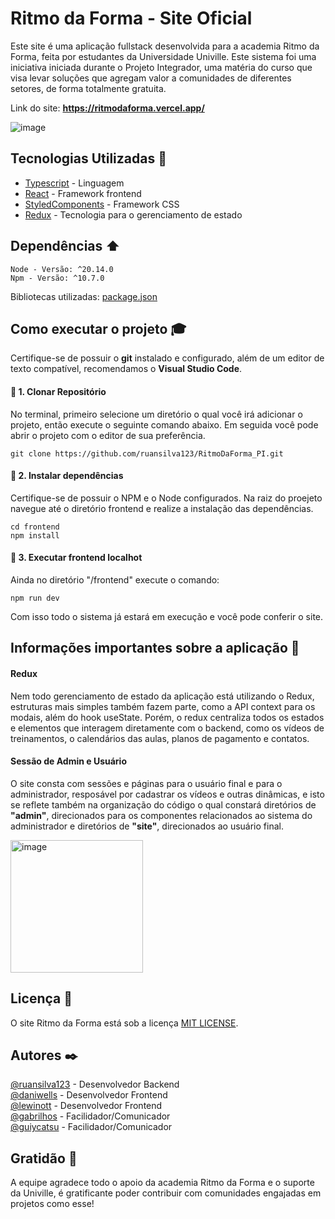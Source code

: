 # Ritmo da Forma - Site Oficial

Este site é uma aplicação fullstack desenvolvida para a academia Ritmo da Forma, feita por estudantes da Universidade Univille. Este sistema foi uma iniciativa iniciada durante o Projeto Integrador, uma matéria do curso que visa levar soluções que agregam valor a comunidades de diferentes setores, de forma totalmente gratuita.

Link do site: <b><a>https://ritmodaforma.vercel.app/</a></b>

![image](https://github.com/user-attachments/assets/6bfa9d74-ff61-4b87-a303-0660ff01b435)

## Tecnologias Utilizadas :hammer:
* [Typescript](https://www.typescriptlang.org/) - Linguagem
* [React](https://react.dev/) - Framework frontend
* [StyledComponents](https://styled-components.com/) - Framework CSS
* [Redux](https://redux.js.org/) - Tecnologia para o gerenciamento de estado

## Dependências :arrow_up:
    Node - Versão: ^20.14.0
    Npm - Versão: ^10.7.0

Bibliotecas utilizadas: [package.json](frontend/package.json)

## Como executar o projeto :mortar_board:

Certifique-se de possuir o <b>git</b> instalado e configurado, além de um editor de texto compatível, recomendamos o <b>Visual Studio Code</b>.

#### 🔴 1. Clonar Repositório
No terminal, primeiro selecione um diretório o qual você irá adicionar o projeto, então execute o seguinte comando abaixo. Em seguida você pode abrir o projeto com o editor de sua preferência.

    git clone https://github.com/ruansilva123/RitmoDaForma_PI.git

#### 🔴 2. Instalar dependências
Certifique-se de possuir o NPM e o Node configurados. Na raiz do proejeto navegue até o diretório frontend e realize a instalação das dependências.

    cd frontend
    npm install

#### 🔴 3. Executar frontend localhot
Ainda no diretório "/frontend" execute o comando:

    npm run dev

Com isso todo o sistema já estará em execução e você pode conferir o site.

## Informações importantes sobre a aplicação 📌

#### Redux
Nem todo gerenciamento de estado da aplicação está utilizando o Redux, estruturas mais simples também fazem parte, como a API context para os modais, além do hook useState. Porém, o redux centraliza todos os estados e elementos que interagem diretamente com o backend, como os vídeos de treinamentos, o calendários das aulas, planos de pagamento e contatos.

#### Sessão de Admin e Usuário
O site consta com sessões e páginas para o usuário final e para o administrador, resposável por cadastrar os vídeos e outras dinâmicas, e isto se reflete também na organização do código o qual constará diretórios de <b>"admin"</b>, direcionados para os componentes relacionados ao sistema do administrador e diretórios de <b>"site"</b>, direcionados ao usuário final.

<img width="212" alt="image" src="https://github.com/user-attachments/assets/d9b364d1-c4da-47c1-827c-2615fe4590a7">


## Licença :page_with_curl:

O site Ritmo da Forma está sob a licença [MIT LICENSE](LICENCE).

## Autores :black_nib:

[@ruansilva123](https://github.com/ruansilva123) - Desenvolvedor Backend <br>
[@daniwells](https://github.com/daniwells) - Desenvolvedor Frontend <br>
[@lewinott](https://github.com/lewinott) - Desenvolvedor Frontend <br>
[@gabrilhos](https://github.com/gabrilhos) - Facilidador/Comunicador <br>
[@guiycatsu](https://github.com/guiycatsu) - Facilidador/Comunicador <br>

## Gratidão :gift:

A equipe agradece todo o apoio da academia Ritmo da Forma e o suporte da Univille, é gratificante poder contribuir com comunidades engajadas em projetos como esse!
